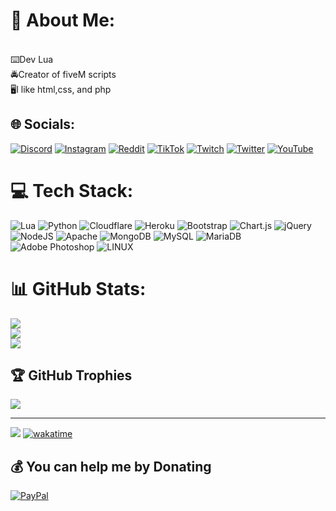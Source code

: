 # 💫 About Me:
<br>⌨️Dev Lua<br>🚔Creator of fiveM scripts<br>🖥️I like html,css, and php


## 🌐 Socials:
[![Discord](https://img.shields.io/badge/Discord-%237289DA.svg?logo=discord&logoColor=white)](https://discordapp.com/users/391597830932004864) [![Instagram](https://img.shields.io/badge/Instagram-%23E4405F.svg?logo=Instagram&logoColor=white)](https://instagram.com/Yazouv) [![Reddit](https://img.shields.io/badge/Reddit-%23FF4500.svg?logo=Reddit&logoColor=white)](https://reddit.com/user/Yazouv) [![TikTok](https://img.shields.io/badge/TikTok-%23000000.svg?logo=TikTok&logoColor=white)](https://tiktok.com/@Yazouv) [![Twitch](https://img.shields.io/badge/Twitch-%239146FF.svg?logo=Twitch&logoColor=white)](https://twitch.tv/Yazouv) [![Twitter](https://img.shields.io/badge/Twitter-%231DA1F2.svg?logo=Twitter&logoColor=white)](https://twitter.com/Yazouv) [![YouTube](https://img.shields.io/badge/YouTube-%23FF0000.svg?logo=YouTube&logoColor=white)](https://youtube.com/@UCQyGE6Ai0rw6WZ3MvZYzGIA) 

# 💻 Tech Stack:
![Lua](https://img.shields.io/badge/lua-%232C2D72.svg?style=for-the-badge&logo=lua&logoColor=white) ![Python](https://img.shields.io/badge/python-3670A0?style=for-the-badge&logo=python&logoColor=ffdd54) ![Cloudflare](https://img.shields.io/badge/Cloudflare-F38020?style=for-the-badge&logo=Cloudflare&logoColor=white) ![Heroku](https://img.shields.io/badge/heroku-%23430098.svg?style=for-the-badge&logo=heroku&logoColor=white) ![Bootstrap](https://img.shields.io/badge/bootstrap-%23563D7C.svg?style=for-the-badge&logo=bootstrap&logoColor=white) ![Chart.js](https://img.shields.io/badge/chart.js-F5788D.svg?style=for-the-badge&logo=chart.js&logoColor=white) ![jQuery](https://img.shields.io/badge/jquery-%230769AD.svg?style=for-the-badge&logo=jquery&logoColor=white) ![NodeJS](https://img.shields.io/badge/node.js-6DA55F?style=for-the-badge&logo=node.js&logoColor=white) ![Apache](https://img.shields.io/badge/apache-%23D42029.svg?style=for-the-badge&logo=apache&logoColor=white) ![MongoDB](https://img.shields.io/badge/MongoDB-%234ea94b.svg?style=for-the-badge&logo=mongodb&logoColor=white) ![MySQL](https://img.shields.io/badge/mysql-%2300f.svg?style=for-the-badge&logo=mysql&logoColor=white) ![MariaDB](https://img.shields.io/badge/MariaDB-003545?style=for-the-badge&logo=mariadb&logoColor=white) ![Adobe Photoshop](https://img.shields.io/badge/adobephotoshop-%2331A8FF.svg?style=for-the-badge&logo=adobephotoshop&logoColor=white) ![LINUX](https://img.shields.io/badge/Linux-FCC624?style=for-the-badge&logo=linux&logoColor=black)
# 📊 GitHub Stats:
![](https://github-readme-stats.vercel.app/api?username=Yazouvv&theme=dark&hide_border=false&include_all_commits=true&count_private=true)<br/>
![](https://github-readme-streak-stats.herokuapp.com/?user=Yazouvv&theme=dark&hide_border=false)<br/>
![](https://github-readme-stats.vercel.app/api/top-langs/?username=Yazouvv&theme=dark&hide_border=false&include_all_commits=true&count_private=true&layout=compact)

## 🏆 GitHub Trophies
![](https://github-profile-trophy.vercel.app/?username=Yazouvv&theme=radical&no-frame=false&no-bg=true&margin-w=4)

---
[![](https://visitcount.itsvg.in/api?id=Yazouvv&icon=0&color=0)](https://visitcount.itsvg.in)
[![wakatime](https://wakatime.com/badge/user/018d7a85-563f-4eb0-97d8-e906baef7611.svg)](https://wakatime.com/@018d7a85-563f-4eb0-97d8-e906baef7611)

  ## 💰 You can help me by Donating
  [![PayPal](https://img.shields.io/badge/PayPal-00457C?style=for-the-badge&logo=paypal&logoColor=white)](https://paypal.me/yazouv) 

  
<!-- Proudly created with GPRM ( https://gprm.itsvg.in ) -->
